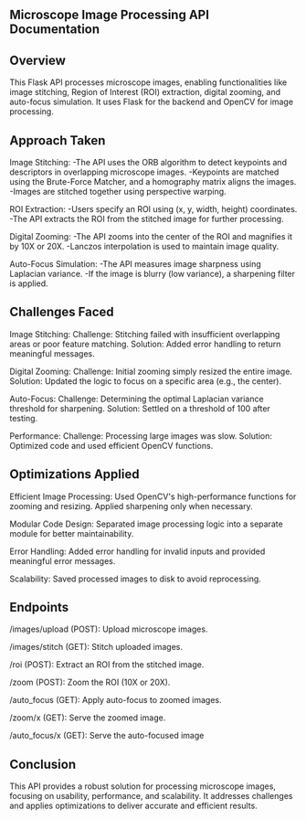 Microscope Image Processing API Documentation
---------------------------------------------
Overview
--------
This Flask API processes microscope images, enabling functionalities like image stitching, Region of Interest (ROI) extraction, digital zooming, and auto-focus simulation. It uses Flask for the backend and OpenCV for image processing.

Approach Taken
--------------

Image Stitching:
-The API uses the ORB algorithm to detect keypoints and descriptors in overlapping microscope images.
-Keypoints are matched using the Brute-Force Matcher, and a homography matrix aligns the images.
-Images are stitched together using perspective warping.

ROI Extraction:
-Users specify an ROI using (x, y, width, height) coordinates.
-The API extracts the ROI from the stitched image for further processing.

Digital Zooming:
-The API zooms into the center of the ROI and magnifies it by 10X or 20X.
-Lanczos interpolation is used to maintain image quality.

Auto-Focus Simulation:
-The API measures image sharpness using Laplacian variance.
-If the image is blurry (low variance), a sharpening filter is applied.

Challenges Faced
-----------------

Image Stitching:
Challenge: Stitching failed with insufficient overlapping areas or poor feature matching.
Solution: Added error handling to return meaningful messages.

Digital Zooming:
Challenge: Initial zooming simply resized the entire image.
Solution: Updated the logic to focus on a specific area (e.g., the center).

Auto-Focus:
Challenge: Determining the optimal Laplacian variance threshold for sharpening.
Solution: Settled on a threshold of 100 after testing.

Performance:
Challenge: Processing large images was slow.
Solution: Optimized code and used efficient OpenCV functions.

Optimizations Applied
----------------------
Efficient Image Processing:
Used OpenCV's high-performance functions for zooming and resizing.
Applied sharpening only when necessary.

Modular Code Design:
Separated image processing logic into a separate module for better maintainability.

Error Handling:
Added error handling for invalid inputs and provided meaningful error messages.

Scalability:
Saved processed images to disk to avoid reprocessing.

Endpoints
----------
/images/upload (POST): Upload microscope images.

/images/stitch (GET): Stitch uploaded images.

/roi (POST): Extract an ROI from the stitched image.

/zoom (POST): Zoom the ROI (10X or 20X).

/auto_focus (GET): Apply auto-focus to zoomed images.

/zoom/<factor>x (GET): Serve the zoomed image.

/auto_focus/<factor>x (GET): Serve the auto-focused image

Conclusion
------------
This API provides a robust solution for processing microscope images, focusing on usability, performance, and scalability. It addresses challenges and applies optimizations to deliver accurate and efficient results.
